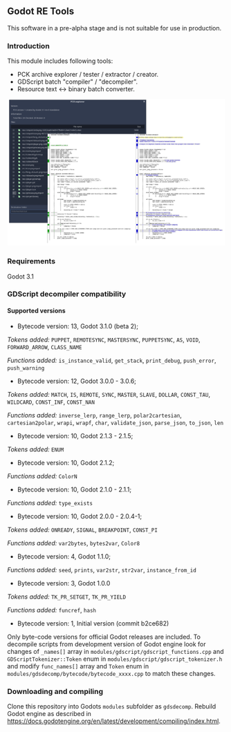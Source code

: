 ## Godot RE Tools

This software in a pre-alpha stage and is not suitable for use in production.

### Introduction

This module includes following tools:

- PCK archive explorer / tester / extractor / creator.
- GDScript batch "compiler" / "decompiler".
- Resource text <-> binary batch converter.

![Screenshot](screenshot.png)

### Requirements

Godot 3.1

### GDScript decompiler compatibility

#### Supported versions

- Bytecode version: 13, Godot 3.1.0 (beta 2);

*Tokens added:* `PUPPET`, `REMOTESYNC`, `MASTERSYNC`, `PUPPETSYNC`, `AS`, `VOID`, `FORWARD_ARROW`, `CLASS_NAME`

*Functions added:* `is_instance_valid`, `get_stack`, `print_debug`, `push_error`, `push_warning`

- Bytecode version: 12, Godot 3.0.0 - 3.0.6;

*Tokens added:* `MATCH`, `IS`, `REMOTE`, `SYNC`, `MASTER`, `SLAVE`, `DOLLAR`, `CONST_TAU`, `WILDCARD`, `CONST_INF`, `CONST_NAN`

*Functions added:* `inverse_lerp`, `range_lerp`, `polar2cartesian`, `cartesian2polar`, `wrapi`, `wrapf`, `char`, `validate_json`, `parse_json`, `to_json`, `len`

- Bytecode version: 10, Godot 2.1.3 - 2.1.5;

*Tokens added:* `ENUM`

- Bytecode version: 10, Godot 2.1.2;

*Functions added:* `ColorN`

- Bytecode version: 10, Godot 2.1.0 - 2.1.1;

*Functions added:* `type_exists`

- Bytecode version: 10, Godot 2.0.0 - 2.0.4-1;

*Tokens added:* `ONREADY`, `SIGNAL`, `BREAKPOINT`, `CONST_PI`

*Functions added:* `var2bytes`, `bytes2var`, `Color8`

- Bytecode version: 4, Godot 1.1.0;

*Functions added:* `seed`, `prints`, `var2str`, `str2var`, `instance_from_id`

- Bytecode version: 3, Godot 1.0.0

*Tokens added:* `TK_PR_SETGET`, `TK_PR_YIELD`

*Functions added:* `funcref`, `hash`

- Bytecode version: 1, Initial version (commit b2ce682)

Only byte-code versions for official Godot releases are included. To decompile scripts from development version of Godot engine look for changes of `_names[]` array in `modules/gdscript/gdscript_functions.cpp` and `GDScriptTokenizer::Token` enum in `modules/gdscript/gdscript_tokenizer.h` and modify `func_names[]` array and `Token` enum in `modules/gdsdecomp/bytecode/bytecode_xxxx.cpp` to match these changes.

### Downloading and compiling

Clone this repository into Godots `modules` subfolder as `gdsdecomp`.
Rebuild Godot engine as described in https://docs.godotengine.org/en/latest/development/compiling/index.html.
